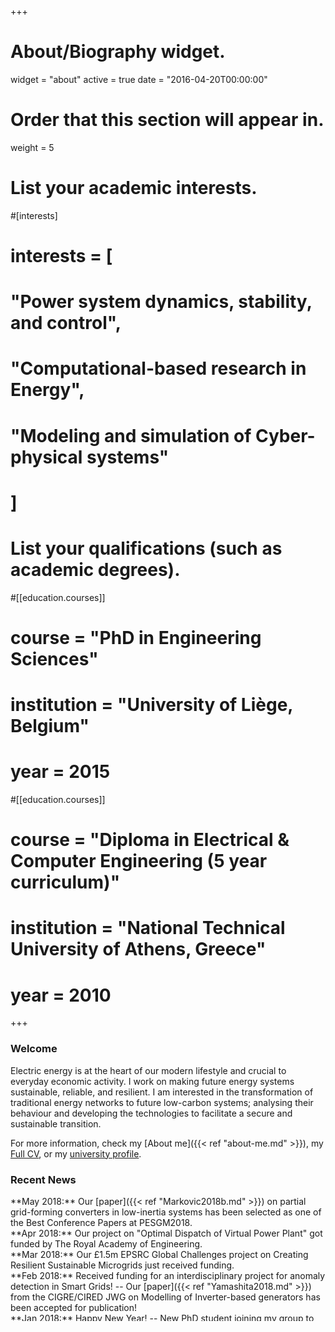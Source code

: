 +++
# About/Biography widget.
widget = "about"
active = true
date = "2016-04-20T00:00:00"

# Order that this section will appear in.
weight = 5

# List your academic interests.
#[interests]
#  interests = [
#	 "Power system dynamics, stability, and control",
#    "Computational-based research in Energy",
#    "Modeling and simulation of Cyber-physical systems"
#    ]

# List your qualifications (such as academic degrees).

#[[education.courses]]
#    course = "PhD in Engineering Sciences"
#    institution = "University of Liège, Belgium"
#    year = 2015

#[[education.courses]]
#    course = "Diploma in Electrical & Computer Engineering (5 year curriculum)"
#    institution = "National Technical University of Athens, Greece"
#    year = 2010
 
+++

### Welcome 

Electric energy is at the heart of our modern lifestyle and crucial to everyday economic activity. I work on making future energy systems sustainable, reliable, and resilient. I am interested in the transformation of traditional energy networks to future low-carbon systems; analysing their behaviour and developing the technologies to facilitate a secure and sustainable transition.

For more information, check my [About me]({{< ref "about-me.md" >}}), my [Full CV](files/Petros_Aristidou_CV.pdf), or my [university profile](https://engineering.leeds.ac.uk/staff/878/Dr_Petros_Aristidou).

### Recent News
<div style="overflow: auto; height:150pt; width:100%;">
**May 2018:** Our [paper]({{< ref "Markovic2018b.md" >}}) on partial grid-forming converters in low-inertia systems has been selected as one of the Best Conference Papers at PESGM2018.<br>
**Apr 2018:** Our project on "Optimal Dispatch of Virtual Power Plant" got funded by The Royal Academy of Engineering.<br>
**Mar 2018:** Our £1.5m EPSRC Global Challenges project on Creating Resilient Sustainable Microgrids just received funding.<br>
**Feb 2018:** Received funding for an interdisciplinary project for anomaly detection in Smart Grids! -- Our [paper]({{< ref "Yamashita2018.md" >}}) from the CIGRE/CIRED JWG on Modelling of Inverter-based generators has been accepted for publication!<br>
**Jan 2018:** Happy New Year! -- New PhD student joining my group to work on IoT for Energy. Welcome Ifeoma!<br>
**Nov 2017:** Journal paper accepted on IEEE Systems Journal! Read the [paper]({{< ref "PAH2017ja.md" >}}) and get the code.<br>
**Oct 2017:** New PhD student joining my group to work on control and operation of combined HVDC/AC systems. Welcome Nathan!
</div>
&nbsp;